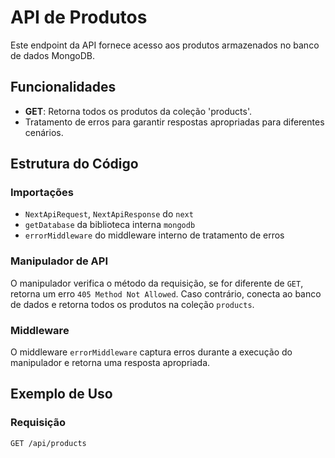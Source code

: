 # API de Produtos

Este endpoint da API fornece acesso aos produtos armazenados no banco de dados MongoDB.

## Funcionalidades

- **GET**: Retorna todos os produtos da coleção 'products'.
- Tratamento de erros para garantir respostas apropriadas para diferentes cenários.

## Estrutura do Código

### Importações

- `NextApiRequest`, `NextApiResponse` do `next`
- `getDatabase` da biblioteca interna `mongodb`
- `errorMiddleware` do middleware interno de tratamento de erros

### Manipulador de API

O manipulador verifica o método da requisição, se for diferente de `GET`, retorna um erro `405 Method Not Allowed`. Caso contrário, conecta ao banco de dados e retorna todos os produtos na coleção `products`.

### Middleware

O middleware `errorMiddleware` captura erros durante a execução do manipulador e retorna uma resposta apropriada.

## Exemplo de Uso

### Requisição

```bash
GET /api/products
